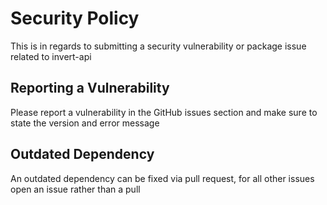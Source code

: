 # Security Policy
This is in regards to submitting a security vulnerability or package issue related to invert-api

## Reporting a Vulnerability

Please report a vulnerability in the GitHub issues section and make sure to state the version and error message

## Outdated Dependency
An outdated dependency can be fixed via pull request, for all other issues open an issue rather than a pull
